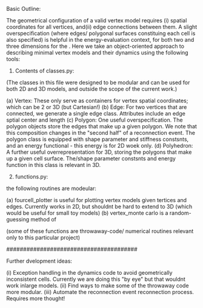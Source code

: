Basic Outline:

The geometrical configuration of a valid vertex model requires (i) spatial coordinates for all vertices, and(ii) edge connections between them. A slight overspecification (where edges/ polygonal surfaces constituing each cell is also specified) is helpful in the energy-evaluation context, for both two and three dimensions for the . Here we take an object-oriented approach to describing minimal vertex models and their dynamics using the following  tools:


1. Contents of classes.py:

(The classes in this file were designed to be modular and can be used for both 2D and 3D models, and outside the scope of the current work.)


(a) Vertex: These only serve as containers for vertex spatial coordinates; which can be 2 or 3D (but Cartesian!)
(b) Edge: For two vertices that are connected, we generate a single edge class. Attributes include an edge sptial center and length
(c) Polygon: One useful overspecification. The polygon objects store the edges that make up a given polygon. We note that this composition changes in the "second half" of a reconnection event.
The polygon class is equipped with shape parameter and stiffness constsnts, and an energy functional - this energy is for 2D woek only.
(d) Polyhedron: A further useful overrepresentation for 3D, storing the polygons that make up a given cell surface. The/shape parameter constsnts and energy function in this class is relevant in 3D.

2. functions.py:

the following routines are modeular:

(a) fourcell_plotter is useful for plotting vertex models given tertices and edges. Currently works in 2D, but shouldnt be hard to extend to 3D (which would be useful for small toy models)
(b) vertex_monte carlo is a random-guessing method of 

(some of these functions are throwaway-code/ numerical routines relevant only to this particular project)


#######################################

Further dvelopment ideas:

(i) Exception handling in the dynamics code to avoid geometrically inconsistent cells. Currently we are doing this "by eye" but that wouldnt work inlarge models.
(ii) Find ways to make some of the throwaway code more modular. 
(iii) Automate the reconnection event reconnection process. Requires more thought!

